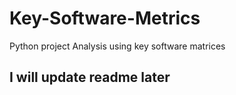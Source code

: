 # Key-Software-Metrics
Python project Analysis using key software matrices
## I will update readme later

